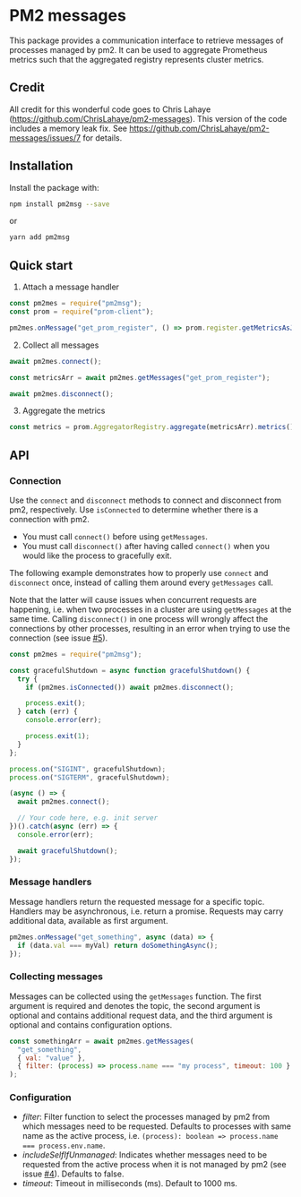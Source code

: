 # PM2 messages

This package provides a communication interface to retrieve messages of processes managed by pm2. It can be used to aggregate Prometheus metrics such that the aggregated registry represents cluster metrics.

## Credit

All credit for this wonderful code goes to Chris Lahaye (https://github.com/ChrisLahaye/pm2-messages). This version of the code includes a memory leak fix. See https://github.com/ChrisLahaye/pm2-messages/issues/7 for details.

## Installation

Install the package with:

```sh
npm install pm2msg --save
```

or

```sh
yarn add pm2msg
```

## Quick start

1. Attach a message handler

```js
const pm2mes = require("pm2msg");
const prom = require("prom-client");

pm2mes.onMessage("get_prom_register", () => prom.register.getMetricsAsJSON());
```

2. Collect all messages

```js
await pm2mes.connect();

const metricsArr = await pm2mes.getMessages("get_prom_register");

await pm2mes.disconnect();
```

3. Aggregate the metrics

```js
const metrics = prom.AggregatorRegistry.aggregate(metricsArr).metrics();
```

## API

### Connection

Use the `connect` and `disconnect` methods to connect and disconnect from pm2, respectively. Use `isConnected` to determine whether there is a connection with pm2.

- You must call `connect()` before using `getMessages`.
- You must call `disconnect()` after having called `connect()` when you would like the process to gracefully exit.

The following example demonstrates how to properly use `connect` and `disconnect` once, instead of calling them around every `getMessages` call.

Note that the latter will cause issues when concurrent requests are happening, i.e. when two processes in a cluster are using `getMessages` at the same time. Calling `disconnect()` in one process will wrongly affect the connections by other processes, resulting in an error when trying to use the connection (see issue [#5](https://github.com/ChrisLahaye/pm2-messages/issues/5)).

```js
const pm2mes = require("pm2msg");

const gracefulShutdown = async function gracefulShutdown() {
  try {
    if (pm2mes.isConnected()) await pm2mes.disconnect();

    process.exit();
  } catch (err) {
    console.error(err);

    process.exit(1);
  }
};

process.on("SIGINT", gracefulShutdown);
process.on("SIGTERM", gracefulShutdown);

(async () => {
  await pm2mes.connect();

  // Your code here, e.g. init server
})().catch(async (err) => {
  console.error(err);

  await gracefulShutdown();
});
```

### Message handlers

Message handlers return the requested message for a specific topic. Handlers may be asynchronous, i.e. return a promise. Requests may carry additional data, available as first argument.

```js
pm2mes.onMessage("get_something", async (data) => {
  if (data.val === myVal) return doSomethingAsync();
});
```

### Collecting messages

Messages can be collected using the `getMessages` function. The first argument is required and denotes the topic, the second argument is optional and contains additional request data, and the third argument is optional and contains configuration options.

```js
const somethingArr = await pm2mes.getMessages(
  "get_something",
  { val: "value" },
  { filter: (process) => process.name === "my process", timeout: 100 }
);
```

### Configuration

- _filter_: Filter function to select the processes managed by pm2 from which messages need to be requested. Defaults to processes with same name as the active process, i.e. `(process): boolean => process.name === process.env.name`.
- _includeSelfIfUnmanaged_: Indicates whether messages need to be requested from the active process when it is not managed by pm2 (see issue [#4](https://github.com/ChrisLahaye/pm2-messages/issues/4)). Defaults to false.
- _timeout_: Timeout in milliseconds (ms). Default to 1000 ms.
